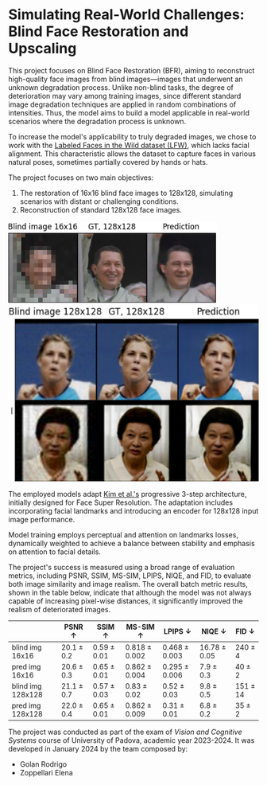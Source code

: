 # Simulating Real-World Challenges: Blind Face Restoration and Upscaling

This project focuses on Blind Face Restoration (BFR), aiming to reconstruct high-quality face images from blind images—images that underwent an unknown degradation process. Unlike non-blind tasks, the degree of deterioration may vary among training images, since different standard image degradation techniques are applied in random combinations of intensities. Thus, the model aims to build a model applicable in real-world scenarios where the degradation process is unknown.

To increase the model's applicability to truly degraded images, we chose to work with the [Labeled Faces in the Wild dataset (LFW)](https://vis-www.cs.umass.edu/lfw/), which lacks facial alignment. This characteristic allows the dataset to capture faces in various natural poses, sometimes partially covered by hands or hats.

The project focuses on two main objectives:

1. The restoration of 16x16 blind face images to 128x128, simulating scenarios with distant or challenging conditions.
2. Reconstruction of standard 128x128 face images.

![16x16 result](example16.PNG)
![128x128 result](example.png)
   
The employed models adapt [Kim et al.'s](https://arxiv.org/abs/1908.08239) progressive 3-step architecture, initially designed for Face Super Resolution. The adaptation includes incorporating facial landmarks and introducing an encoder for 128x128 input image performance.

Model training employs perceptual and attention on landmarks losses, dynamically weighted to achieve a balance between stability and emphasis on attention to facial details.

The project's success is measured using a broad range of evaluation metrics, including PSNR, SSIM, MS-SIM, LPIPS, NIQE, and FID, to evaluate both image similarity and image realism. The overall batch metric results, shown in the table below, indicate that although the model was not always capable of increasing pixel-wise distances, it significantly improved the realism of deteriorated images.

|                 | PSNR $\uparrow$ | SSIM $\uparrow$ | MS-SIM $\uparrow$ | LPIPS $\downarrow$ | NIQE $\downarrow$ | FID $\downarrow$ |
| --------------- | ---- | ---- | ------ | ----- | ---- | --- |
| blind img 16x16 | 20.1 $\pm$ 0.2 | 0.59 $\pm$ 0.01 | 0.818 $\pm$ 0.002 | 0.468 $\pm$ 0.003 | 16.78 $\pm$ 0.05 | 240 $\pm$ 4 |
| pred img 16x16 | 20.6 $\pm$ 0.3 | 0.65  $\pm$ 0.01 | 0.862  $\pm$ 0.004 | 0.295  $\pm$ 0.006 | 7.9  $\pm$ 0.3 | 40  $\pm$ 2 |
| blind img 128x128 | 21.1 $\pm$ 0.7 | 0.57 $\pm$ 0.03 | 0.83 $\pm$ 0.02 | 0.52 $\pm$ 0.03 | 9.8 $\pm$ 0.5 | 151 $\pm$ 14 |
| pred img 128x128 | 22.0 $\pm$ 0.4 | 0.65 $\pm$ 0.01 | 0.862 $\pm$ 0.009 | 0.31 $\pm$ 0.01 | 6.8 $\pm$ 0.2 | 35 $\pm$ 2 |

The project was conducted as part of the exam of *Vision and Cognitive Systems* course of University of Padova, academic year 2023-2024. It was developed in January 2024 by the team composed by:
* Golan Rodrigo
* Zoppellari Elena
